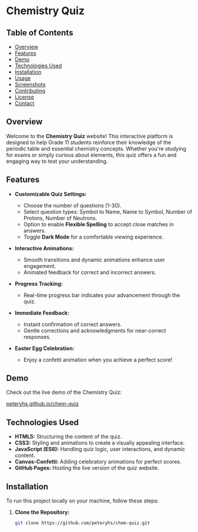 # Chemistry Quiz



## Table of Contents

- [Overview](#overview)
- [Features](#features)
- [Demo](#demo)
- [Technologies Used](#technologies-used)
- [Installation](#installation)
- [Usage](#usage)
- [Screenshots](#screenshots)
- [Contributing](#contributing)
- [License](#license)
- [Contact](#contact)

## Overview

Welcome to the **Chemistry Quiz** website! This interactive platform is designed to help Grade 11 students reinforce their knowledge of the periodic table and essential chemistry concepts. Whether you're studying for exams or simply curious about elements, this quiz offers a fun and engaging way to test your understanding.

## Features

- **Customizable Quiz Settings:**
  - Choose the number of questions (1-30).
  - Select question types: Symbol to Name, Name to Symbol, Number of Protons, Number of Neutrons.
  - Option to enable **Flexible Spelling** to accept close matches in answers.
  - Toggle **Dark Mode** for a comfortable viewing experience.

- **Interactive Animations:**
  - Smooth transitions and dynamic animations enhance user engagement.
  - Animated feedback for correct and incorrect answers.
  
- **Progress Tracking:**
  - Real-time progress bar indicates your advancement through the quiz.

- **Immediate Feedback:**
  - Instant confirmation of correct answers.
  - Gentle corrections and acknowledgments for near-correct responses.

- **Easter Egg Celebration:**
  - Enjoy a confetti animation when you achieve a perfect score!

## Demo

Check out the live demo of the Chemistry Quiz:

[peteryhs.github.io/chem-quiz](https://peteryhs.github.io/chem-quiz)

## Technologies Used

- **HTML5:** Structuring the content of the quiz.
- **CSS3:** Styling and animations to create a visually appealing interface.
- **JavaScript (ES6):** Handling quiz logic, user interactions, and dynamic content.
- **Canvas-Confetti:** Adding celebratory animations for perfect scores.
- **GitHub Pages:** Hosting the live version of the quiz website.

## Installation

To run this project locally on your machine, follow these steps:

1. **Clone the Repository:**

   ```bash
   git clone https://github.com/peteryhs/chem-quiz.git
